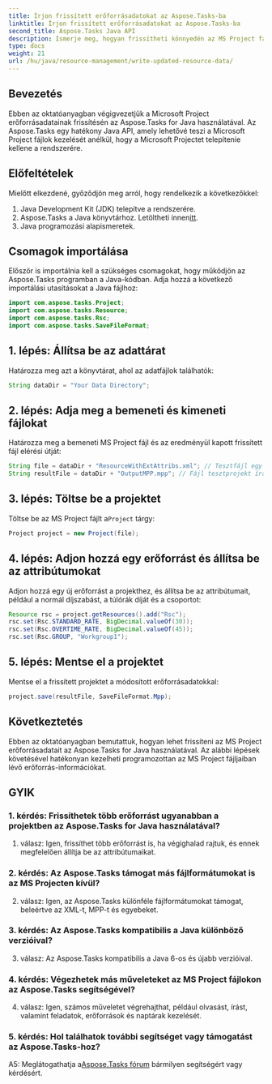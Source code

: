 ```yaml
---
title: Írjon frissített erőforrásadatokat az Aspose.Tasks-ba
linktitle: Írjon frissített erőforrásadatokat az Aspose.Tasks-ba
second_title: Aspose.Tasks Java API
description: Ismerje meg, hogyan frissítheti könnyedén az MS Project fájljaiban lévő erőforrásadatokat az Aspose.Tasks for Java segítségével.
type: docs
weight: 21
url: /hu/java/resource-management/write-updated-resource-data/
---
```

## Bevezetés
Ebben az oktatóanyagban végigvezetjük a Microsoft Project erőforrásadatainak frissítésén az Aspose.Tasks for Java használatával. Az Aspose.Tasks egy hatékony Java API, amely lehetővé teszi a Microsoft Project fájlok kezelését anélkül, hogy a Microsoft Projectet telepítenie kellene a rendszerére.

## Előfeltételek

Mielőtt elkezdené, győződjön meg arról, hogy rendelkezik a következőkkel:

1. Java Development Kit (JDK) telepítve a rendszerére.
2.  Aspose.Tasks a Java könyvtárhoz. Letöltheti innen[itt](https://releases.aspose.com/tasks/java/).
3. Java programozási alapismeretek.

## Csomagok importálása

Először is importálnia kell a szükséges csomagokat, hogy működjön az Aspose.Tasks programban a Java-kódban. Adja hozzá a következő importálási utasításokat a Java fájlhoz:

```java
import com.aspose.tasks.Project;
import com.aspose.tasks.Resource;
import com.aspose.tasks.Rsc;
import com.aspose.tasks.SaveFileFormat;
```

## 1. lépés: Állítsa be az adattárat

Határozza meg azt a könyvtárat, ahol az adatfájlok találhatók:

```java
String dataDir = "Your Data Directory";
```

## 2. lépés: Adja meg a bemeneti és kimeneti fájlokat

Határozza meg a bemeneti MS Project fájl és az eredményül kapott frissített fájl elérési útját:

```java
String file = dataDir + "ResourceWithExtAttribs.xml"; // Tesztfájl egy frissítendő rsc-vel
String resultFile = dataDir + "OutputMPP.mpp"; // Fájl tesztprojekt írásához
```

## 3. lépés: Töltse be a projektet

 Töltse be az MS Project fájlt a`Project` tárgy:

```java
Project project = new Project(file);
```

## 4. lépés: Adjon hozzá egy erőforrást és állítsa be az attribútumokat

Adjon hozzá egy új erőforrást a projekthez, és állítsa be az attribútumait, például a normál díjszabást, a túlórák díját és a csoportot:

```java
Resource rsc = project.getResources().add("Rsc");
rsc.set(Rsc.STANDARD_RATE, BigDecimal.valueOf(30));
rsc.set(Rsc.OVERTIME_RATE, BigDecimal.valueOf(45));
rsc.set(Rsc.GROUP, "Workgroup1");
```

## 5. lépés: Mentse el a projektet

Mentse el a frissített projektet a módosított erőforrásadatokkal:

```java
project.save(resultFile, SaveFileFormat.Mpp);
```

## Következtetés

Ebben az oktatóanyagban bemutattuk, hogyan lehet frissíteni az MS Project erőforrásadatait az Aspose.Tasks for Java használatával. Az alábbi lépések követésével hatékonyan kezelheti programozottan az MS Project fájljaiban lévő erőforrás-információkat.

## GYIK

### 1. kérdés: Frissíthetek több erőforrást ugyanabban a projektben az Aspose.Tasks for Java használatával?

1. válasz: Igen, frissíthet több erőforrást is, ha végighalad rajtuk, és ennek megfelelően állítja be az attribútumaikat.

### 2. kérdés: Az Aspose.Tasks támogat más fájlformátumokat is az MS Projecten kívül?

2. válasz: Igen, az Aspose.Tasks különféle fájlformátumokat támogat, beleértve az XML-t, MPP-t és egyebeket.

### 3. kérdés: Az Aspose.Tasks kompatibilis a Java különböző verzióival?

3. válasz: Az Aspose.Tasks kompatibilis a Java 6-os és újabb verzióival.

### 4. kérdés: Végezhetek más műveleteket az MS Project fájlokon az Aspose.Tasks segítségével?

4. válasz: Igen, számos műveletet végrehajthat, például olvasást, írást, valamint feladatok, erőforrások és naptárak kezelését.

### 5. kérdés: Hol találhatok további segítséget vagy támogatást az Aspose.Tasks-hoz?

 A5: Meglátogathatja a[Aspose.Tasks fórum](https://forum.aspose.com/c/tasks/15) bármilyen segítségért vagy kérdésért.

